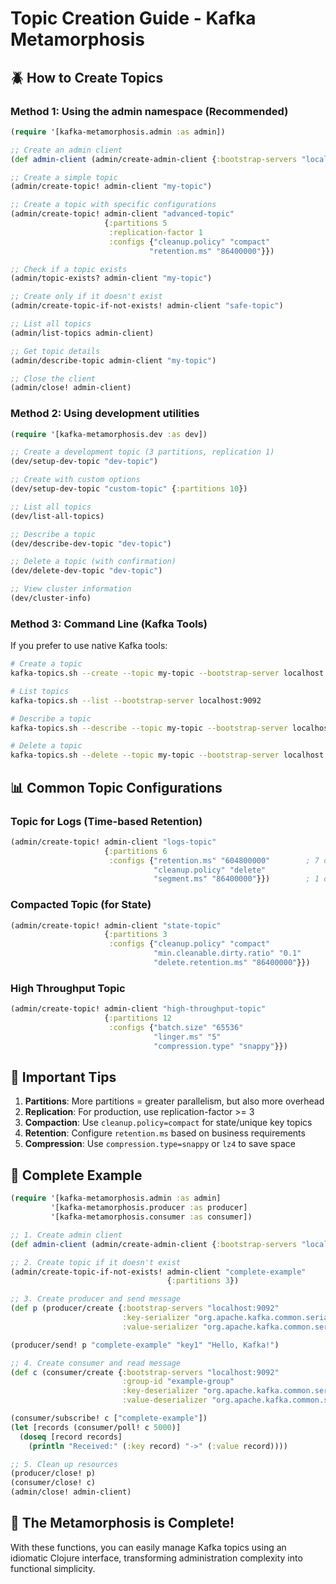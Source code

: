# Topic Creation Guide - Kafka Metamorphosis

## 🪲 How to Create Topics

### Method 1: Using the admin namespace (Recommended)

```clojure
(require '[kafka-metamorphosis.admin :as admin])

;; Create an admin client
(def admin-client (admin/create-admin-client {:bootstrap-servers "localhost:9092"}))

;; Create a simple topic
(admin/create-topic! admin-client "my-topic")

;; Create a topic with specific configurations
(admin/create-topic! admin-client "advanced-topic"
                     {:partitions 5
                      :replication-factor 1
                      :configs {"cleanup.policy" "compact"
                               "retention.ms" "86400000"}})

;; Check if a topic exists
(admin/topic-exists? admin-client "my-topic")

;; Create only if it doesn't exist
(admin/create-topic-if-not-exists! admin-client "safe-topic")

;; List all topics
(admin/list-topics admin-client)

;; Get topic details
(admin/describe-topic admin-client "my-topic")

;; Close the client
(admin/close! admin-client)
```

### Method 2: Using development utilities

```clojure
(require '[kafka-metamorphosis.dev :as dev])

;; Create a development topic (3 partitions, replication 1)
(dev/setup-dev-topic "dev-topic")

;; Create with custom options
(dev/setup-dev-topic "custom-topic" {:partitions 10})

;; List all topics
(dev/list-all-topics)

;; Describe a topic
(dev/describe-dev-topic "dev-topic")

;; Delete a topic (with confirmation)
(dev/delete-dev-topic "dev-topic")

;; View cluster information
(dev/cluster-info)
```

### Method 3: Command Line (Kafka Tools)

If you prefer to use native Kafka tools:

```bash
# Create a topic
kafka-topics.sh --create --topic my-topic --bootstrap-server localhost:9092 --partitions 3 --replication-factor 1

# List topics
kafka-topics.sh --list --bootstrap-server localhost:9092

# Describe a topic
kafka-topics.sh --describe --topic my-topic --bootstrap-server localhost:9092

# Delete a topic
kafka-topics.sh --delete --topic my-topic --bootstrap-server localhost:9092
```

## 📊 Common Topic Configurations

### Topic for Logs (Time-based Retention)

```clojure
(admin/create-topic! admin-client "logs-topic"
                     {:partitions 6
                      :configs {"retention.ms" "604800000"        ; 7 days
                                "cleanup.policy" "delete"
                                "segment.ms" "86400000"}})        ; 1 day
```

### Compacted Topic (for State)

```clojure
(admin/create-topic! admin-client "state-topic"
                     {:partitions 3
                      :configs {"cleanup.policy" "compact"
                                "min.cleanable.dirty.ratio" "0.1"
                                "delete.retention.ms" "86400000"}})
```

### High Throughput Topic

```clojure
(admin/create-topic! admin-client "high-throughput-topic"
                     {:partitions 12
                      :configs {"batch.size" "65536"
                                "linger.ms" "5"
                                "compression.type" "snappy"}})
```

## 🔧 Important Tips

1. **Partitions**: More partitions = greater parallelism, but also more overhead
2. **Replication**: For production, use replication-factor >= 3
3. **Compaction**: Use `cleanup.policy=compact` for state/unique key topics
4. **Retention**: Configure `retention.ms` based on business requirements
5. **Compression**: Use `compression.type=snappy` or `lz4` to save space

## 🚀 Complete Example

```clojure
(require '[kafka-metamorphosis.admin :as admin]
         '[kafka-metamorphosis.producer :as producer]
         '[kafka-metamorphosis.consumer :as consumer])

;; 1. Create admin client
(def admin-client (admin/create-admin-client {:bootstrap-servers "localhost:9092"}))

;; 2. Create topic if it doesn't exist
(admin/create-topic-if-not-exists! admin-client "complete-example"
                                   {:partitions 3})

;; 3. Create producer and send message
(def p (producer/create {:bootstrap-servers "localhost:9092"
                         :key-serializer "org.apache.kafka.common.serialization.StringSerializer"
                         :value-serializer "org.apache.kafka.common.serialization.StringSerializer"}))

(producer/send! p "complete-example" "key1" "Hello, Kafka!")

;; 4. Create consumer and read message
(def c (consumer/create {:bootstrap-servers "localhost:9092"
                         :group-id "example-group"
                         :key-deserializer "org.apache.kafka.common.serialization.StringDeserializer"
                         :value-deserializer "org.apache.kafka.common.serialization.StringDeserializer"}))

(consumer/subscribe! c ["complete-example"])
(let [records (consumer/poll! c 5000)]
  (doseq [record records]
    (println "Received:" (:key record) "->" (:value record))))

;; 5. Clean up resources
(producer/close! p)
(consumer/close! c)
(admin/close! admin-client)
```

## 🦋 The Metamorphosis is Complete!

With these functions, you can easily manage Kafka topics using an idiomatic Clojure interface, transforming administration complexity into functional simplicity.
